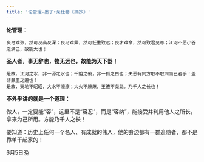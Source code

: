 ```yaml
---
title: '论管理-墨子•亲仕卷《摘抄》'
---
```

  
__论管理__：

```
良弓难张，然可及高及深；良马难乘，然可任重致远；良才难令，然可致君见尊；江河不恶小谷之满己，故能大也；
```
**圣人者，事无辞也，物无远也，故能为天下器！**  

```
是故，江河之水，非一源之水也；千鎰之裘，非一狐之白也；夫恶有同方取不取同而己者乎！盖非兼王之道也！
是故，天地不昭昭，大水不潦潦；大火不燎燎，王德不尧尧。乃千人之长也！
```

__不外乎讲的就是一个道理：__

做人，一定要能“容”，这里不是“容忍”，而是“容纳”，能接受并利用他人之所长，拿来为己所用。方能乃千人之长！

要知道：历史上任何一个名人、有成就的伟人，他的身边都有一群追随者，都不是靠单干起家的！ 

6月5日晚